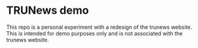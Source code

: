 # TRUNews demo

This repo is a personal experiment with a redesign of the trunews website. This is intended for demo purposes only and is not associated with the trunews website.